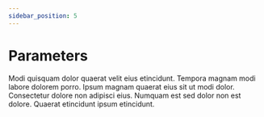 ```yaml
---
sidebar_position: 5
---
```


# Parameters

Modi quisquam dolor quaerat velit eius etincidunt. Tempora magnam modi labore dolorem porro. Ipsum magnam quaerat eius sit ut modi dolor. Consectetur dolore non adipisci eius. Numquam est sed dolor non est dolore. Quaerat etincidunt ipsum etincidunt.
